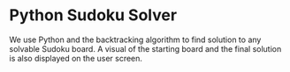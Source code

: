 # Python Sudoku Solver
We use Python and the backtracking algorithm to find solution to any solvable Sudoku board.
A visual of the starting board and the final solution is also displayed on the user screen.
